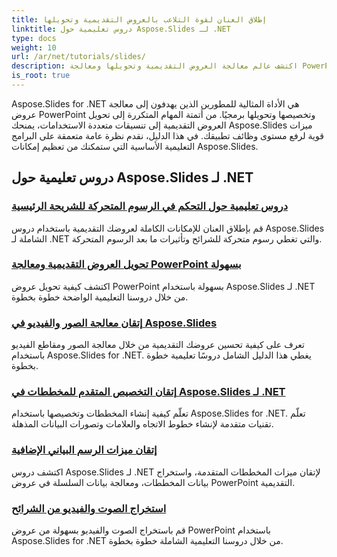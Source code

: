 ```yaml
---
title: إطلاق العنان لقوة التلاعب بالعروض التقديمية وتحويلها
linktitle: دروس تعليمية حول Aspose.Slides لـ .NET
type: docs
weight: 10
url: /ar/net/tutorials/slides/
description: اكتشف عالم معالجة العروض التقديمية وتحويلها ومعالجة PowerPoint باستخدام دروس Aspose.Slides for .NET. تعلم كيفية إنشاء العروض التقديمية وتحويلها وتحسينها للحصول على نتائج مؤثرة.
is_root: true
---
```


Aspose.Slides for .NET هي الأداة المثالية للمطورين الذين يهدفون إلى معالجة عروض PowerPoint وتخصيصها وتحويلها برمجيًا. من أتمتة المهام المتكررة إلى تحويل العروض التقديمية إلى تنسيقات متعددة الاستخدامات، يمنحك Aspose.Slides ميزات قوية لرفع مستوى وظائف تطبيقك. في هذا الدليل، نقدم نظرة عامة متعمقة على البرامج التعليمية الأساسية التي ستمكنك من تعظيم إمكانات Aspose.Slides.

## دروس تعليمية حول Aspose.Slides لـ .NET
### [دروس تعليمية حول التحكم في الرسوم المتحركة للشريحة الرئيسية](./master-slide-animation-control/)
قم بإطلاق العنان للإمكانات الكاملة لعروضك التقديمية باستخدام دروس Aspose.Slides الشاملة لـ .NET والتي تغطي رسوم متحركة للشرائح وتأثيرات ما بعد الرسوم المتحركة.
### [تحويل العروض التقديمية ومعالجة PowerPoint بسهولة](./presentation-conversion-guide/)
اكتشف كيفية تحويل عروض PowerPoint بسهولة باستخدام Aspose.Slides لـ .NET من خلال دروسنا التعليمية الواضحة خطوة بخطوة.
### [إتقان معالجة الصور والفيديو في Aspose.Slides](./mastering-image-and-video-manipulation/)
تعرف على كيفية تحسين عروضك التقديمية من خلال معالجة الصور ومقاطع الفيديو باستخدام Aspose.Slides for .NET. يغطي هذا الدليل الشامل دروسًا تعليمية خطوة بخطوة.
### [إتقان التخصيص المتقدم للمخططات في Aspose.Slides لـ .NET](./master-advanced-chart-customization/)
تعلّم كيفية إنشاء المخططات وتخصيصها باستخدام Aspose.Slides for .NET. تعلّم تقنيات متقدمة لإنشاء خطوط الاتجاه والعلامات وتصورات البيانات المذهلة.
### [إتقان ميزات الرسم البياني الإضافية](./master-additional-chart-features/)
اكتشف دروس Aspose.Slides لـ .NET لإتقان ميزات المخططات المتقدمة، واستخراج بيانات المخططات، ومعالجة بيانات السلسلة في عروض PowerPoint التقديمية.
### [استخراج الصوت والفيديو من الشرائح](./extract-audio-and-video/)
قم باستخراج الصوت والفيديو بسهولة من عروض PowerPoint باستخدام Aspose.Slides for .NET من خلال دروسنا التعليمية الشاملة خطوة بخطوة.